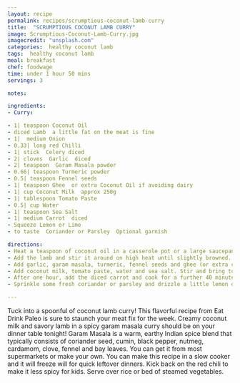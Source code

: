 ```yaml
---
layout: recipe
permalink: recipes/scrumptious-coconut-lamb-curry
title:  "SCRUMPTIOUS COCONUT LAMB CURRY"
image: Scrumptious-Coconut-Lamb-Curry.jpg
imagecredit: "unsplash.com"
categories:  healthy coconut lamb
tags:  healthy coconut lamb
meal: breakfast
chef: foodwage
time: under 1 hour 50 mins
servings: 3

notes:

ingredients:
- Curry:

- 1| teaspoon Coconut Oil
- diced Lamb  a little fat on the meat is fine
- 1|  medium Onion
- 0.33| long red Chilli
- 1| stick  Celery diced
- 2| cloves  Garlic  diced
- 2| teaspoon  Garam Masala powder
- 0.66| teaspoon Turmeric powder
- 0.5| teaspoon Fennel seeds
- 1| teaspoon Ghee  or extra Coconut Oil if avoiding dairy
- 1| cup Coconut Milk  approx 250g
- 1| tablespoon Tomato Paste
- 0.5| cup Water
- 1| teaspoon Sea Salt
- 1| medium Carrot  diced
- Squeeze Lemon or Lime
- to taste  Coriander or Parsley  Optional garnish

directions:
- Heat a teaspoon of coconut oil in a casserole pot or a large saucepan.
- Add the lamb and stir it around on high heat until slightly browned. Add the onion, chilli and celery and cook for about a minute, until slightly softened. Bring the heat down to medium.
- Add garlic, garam masala, turmeric, fennel seeds and ghee (or extra coconut oil if avoiding dairy). Stir through the lamb and cook for a minute to let the spices release their aromas.
- Add coconut milk, tomato paste, water and sea salt. Stir and bring to boil. Then turn the heat down to simmer and cook for 1 hour, covered with a lid. Stir a couple of times.
- After one hour, add the diced carrot and cook for a further 40 minutes, covered with a lid. Stir a few times.
- Sprinkle some fresh coriander or parsley and drizzle a little lemon or lime juice before serving. Serve with your favorite vegetables or cauliflower rice, or real white rice if your heart so desires.

---
```


Tuck into a spoonful of coconut lamb curry! This flavorful recipe from Eat Drink Paleo is sure to staunch your meat fix for the week. Creamy coconut milk and savory lamb in a spicy garam masala curry should be on your dinner table tonight! Garam Masala is a warm, earthy Indian spice blend that typically consists of coriander seed, cumin, black pepper, nutmeg, cardamom, clove, fennel and bay leaves. You can get it from most supermarkets or make your own. You can make this recipe in a slow cooker and it will freeze will for quick leftover dinners. Kick back on the red chili to make it less spicy for kids. Serve over rice or bed of steamed vegetables.